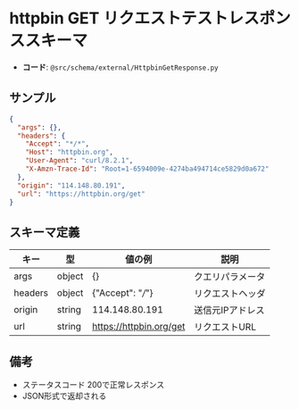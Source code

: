 # httpbin GET リクエストテストレスポンススキーマ

- **コード**: `@src/schema/external/HttpbinGetResponse.py`

## サンプル
```json
{
  "args": {},
  "headers": {
    "Accept": "*/*",
    "Host": "httpbin.org",
    "User-Agent": "curl/8.2.1",
    "X-Amzn-Trace-Id": "Root=1-6594009e-4274ba494714ce5829d0a672"
  },
  "origin": "114.148.80.191",
  "url": "https://httpbin.org/get"
}
```

## スキーマ定義

| キー | 型 | 値の例 | 説明 |
| -- | -- | -- | -- |
| args | object | {} | クエリパラメータ |
| headers | object | {"Accept": "*/*"} | リクエストヘッダ |
| origin | string | 114.148.80.191 | 送信元IPアドレス |
| url | string | https://httpbin.org/get | リクエストURL |

## 備考
- ステータスコード 200で正常レスポンス
- JSON形式で返却される